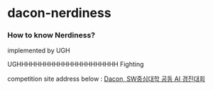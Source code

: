 # dacon-nerdiness

### How to know Nerdiness? 
implemented by UGH 

UGHHHHHHHHHHHHHHHHHHHHHH
Fighting

competition site address below :
[Dacon, SW중심대학 공동 AI 경진대회](https://c11.kr/11ncj)
